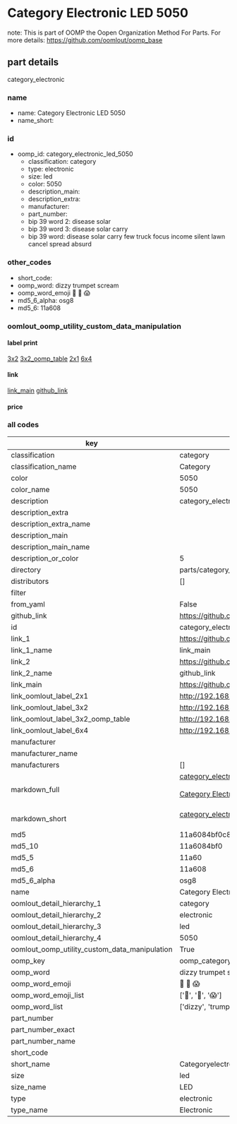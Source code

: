 # Category Electronic LED 5050  

note: This is part of OOMP the Oopen Organization Method For Parts. For more details: https://github.com/oomlout/oomp_base

##  part details



category_electronic

### name
* name: Category Electronic LED 5050
* name_short: 
### id
* oomp_id: category_electronic_led_5050
  * classification: category
  * type: electronic
  * size: led
  * color: 5050
  * description_main: 
  * description_extra: 
  * manufacturer: 
  * part_number: 
  * bip 39 word 2: disease solar
  * bip 39 word 3: disease solar carry
  * bip 39 word: disease solar carry few truck focus income silent lawn cancel spread absurd

### other_codes
* short_code: 
* oomp_word: dizzy trumpet scream
* oomp_word_emoji :dizzy: :trumpet: :scream:
* md5_6_alpha: osg8
* md5_6: 11a608






### oomlout_oomp_utility_custom_data_manipulation
#### label print
[3x2](http://192.168.1.245:1112/?label=oomp%20osg8)
[3x2_oomp_table](http://192.168.1.107:1112/?label=oomp%20osg8)
[2x1](http://192.168.1.242:1112/?label=oomp%20osg8)
[6x4](http://192.168.1.55:1112/?label=oomp%20osg8)    

#### link

[link_main](https://github.com/oomlout/oomlout_oomp_current_version_messy/tree/main/parts/category_electronic_led_5050) [github_link](https://github.com/oomlout/oomlout_oomp_part_src/tree/main/parts/category_electronic_led_5050)                             

#### price







### all codes 
| key | value |  
| --- | --- |  
| classification | category |  
| classification_name | Category |  
| color | 5050 |  
| color_name | 5050 |  
| description | category_electronic |  
| description_extra |  |  
| description_extra_name |  |  
| description_main |  |  
| description_main_name |  |  
| description_or_color | 5  |  
| directory | parts/category_electronic_led_5050 |  
| distributors | [] |  
| filter |  |  
| from_yaml | False |  
| github_link | https://github.com/oomlout/oomlout_oomp_part_src/tree/main/parts/category_electronic_led_5050 |  
| id | category_electronic_led_5050 |  
| link_1 | https://github.com/oomlout/oomlout_oomp_current_version_messy/tree/main/parts/category_electronic_led_5050 |  
| link_1_name | link_main |  
| link_2 | https://github.com/oomlout/oomlout_oomp_part_src/tree/main/parts/category_electronic_led_5050 |  
| link_2_name | github_link |  
| link_main | https://github.com/oomlout/oomlout_oomp_current_version_messy/tree/main/parts/category_electronic_led_5050 |  
| link_oomlout_label_2x1 | http://192.168.1.242:1112/?label=oomp%20osg8 |  
| link_oomlout_label_3x2 | http://192.168.1.245:1112/?label=oomp%20osg8 |  
| link_oomlout_label_3x2_oomp_table | http://192.168.1.107:1112/?label=oomp%20osg8 |  
| link_oomlout_label_6x4 | http://192.168.1.55:1112/?label=oomp%20osg8 |  
| manufacturer |  |  
| manufacturer_name |  |  
| manufacturers | [] |  
| markdown_full | [category_electronic_led_5050](https://github.com/oomlout/oomlout_oomp_current_version_messy/tree/main/parts/category_electronic_led_5050)<br>[](https://github.com/oomlout/oomlout_oomp_current_version_messy/tree/main/parts/category_electronic_led_5050)<br>[Category Electronic Led 5050](https://github.com/oomlout/oomlout_oomp_current_version_messy/tree/main/parts/category_electronic_led_5050)<br><br> |  
| markdown_short | [category_electronic_led_5050](https://github.com/oomlout/oomlout_oomp_current_version_messy/tree/main/parts/category_electronic_led_5050)<br><br> |  
| md5 | 11a6084bf0c86e5168f4955845f399f8 |  
| md5_10 | 11a6084bf0 |  
| md5_5 | 11a60 |  
| md5_6 | 11a608 |  
| md5_6_alpha | osg8 |  
| name | Category Electronic LED 5050 |  
| oomlout_detail_hierarchy_1 | category |  
| oomlout_detail_hierarchy_2 | electronic |  
| oomlout_detail_hierarchy_3 | led |  
| oomlout_detail_hierarchy_4 | 5050 |  
| oomlout_oomp_utility_custom_data_manipulation | True |  
| oomp_key | oomp_category_electronic_led_5050 |  
| oomp_word | dizzy trumpet scream |  
| oomp_word_emoji | :dizzy: :trumpet: :scream: |  
| oomp_word_emoji_list | [':dizzy:', ':trumpet:', ':scream:'] |  
| oomp_word_list | ['dizzy', 'trumpet', 'scream'] |  
| part_number |  |  
| part_number_exact |  |  
| part_number_name |  |  
| short_code |  |  
| short_name | Categoryelectronic |  
| size | led |  
| size_name | LED |  
| type | electronic |  
| type_name | Electronic |  
